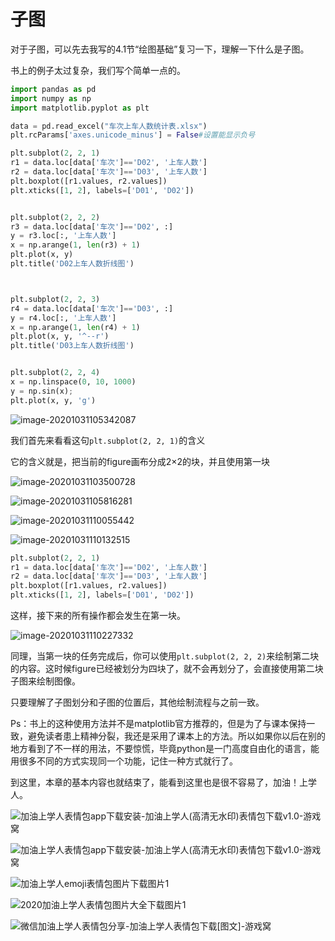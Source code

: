 # 子图

对于子图，可以先去我写的4.1节“绘图基础”复习一下，理解一下什么是子图。

书上的例子太过复杂，我们写个简单一点的。

```python
import pandas as pd
import numpy as np
import matplotlib.pyplot as plt

data = pd.read_excel("车次上车人数统计表.xlsx")
plt.rcParams['axes.unicode_minus'] = False#设置能显示负号

plt.subplot(2, 2, 1)
r1 = data.loc[data['车次']=='D02', '上车人数']
r2 = data.loc[data['车次']=='D03', '上车人数']
plt.boxplot([r1.values, r2.values])
plt.xticks([1, 2], labels=['D01', 'D02'])


plt.subplot(2, 2, 2)
r3 = data.loc[data['车次']=='D02', :]
y = r3.loc[:, '上车人数']
x = np.arange(1, len(r3) + 1)
plt.plot(x, y)
plt.title('D02上车人数折线图')



plt.subplot(2, 2, 3)
r4 = data.loc[data['车次']=='D03', :]
y = r4.loc[:, '上车人数']
x = np.arange(1, len(r4) + 1)
plt.plot(x, y, '^--r')
plt.title('D03上车人数折线图')


plt.subplot(2, 2, 4)
x = np.linspace(0, 10, 1000)
y = np.sin(x);
plt.plot(x, y, 'g')

```

![image-20201031105342087](子图.assets/image-20201031105342087.png)



我们首先来看看这句`plt.subplot(2, 2, 1)`的含义

它的含义就是，把当前的figure画布分成2×2的块，并且使用第一块

![image-20201031103500728](子图.assets/image-20201031103500728.png)

![image-20201031105816281](子图.assets/image-20201031105816281.png)

![image-20201031110055442](子图.assets/image-20201031110055442.png)

![image-20201031110132515](子图.assets/image-20201031110132515.png)

```python
plt.subplot(2, 2, 1)
r1 = data.loc[data['车次']=='D02', '上车人数']
r2 = data.loc[data['车次']=='D03', '上车人数']
plt.boxplot([r1.values, r2.values])
plt.xticks([1, 2], labels=['D01', 'D02'])
```

这样，接下来的所有操作都会发生在第一块。

![image-20201031110227332](子图.assets/image-20201031110227332.png)

同理，当第一块的任务完成后，你可以使用`plt.subplot(2, 2, 2)`来绘制第二块的内容。这时候figure已经被划分为四块了，就不会再划分了，会直接使用第二块子图来绘制图像。

只要理解了子图划分和子图的位置后，其他绘制流程与之前一致。

Ps：书上的这种使用方法并不是matplotlib官方推荐的，但是为了与课本保持一致，避免读者患上精神分裂，我还是采用了课本上的方法。所以如果你以后在别的地方看到了不一样的用法，不要惊慌，毕竟python是一门高度自由化的语言，能用很多不同的方式实现同一个功能，记住一种方式就行了。



到这里，本章的基本内容也就结束了，能看到这里也是很不容易了，加油！上学人。

![加油上学人表情包app下载安装-加油上学人(高清无水印)表情包下载v1.0-游戏窝](子图.assets/1604023405141198.jpg)

![加油上学人表情包app下载安装-加油上学人(高清无水印)表情包下载v1.0-游戏窝](子图.assets/20201030095939_19166.jpg)

![加油上学人emoji表情包图片下载图片1](子图.assets/2020102914223984045.jpg)

![2020加油上学人表情包图片大全下载图片1](子图.assets/2020102915354670070.jpg)

![微信加油上学人表情包分享-加油上学人表情包下载[图文]-游戏窝](子图.assets/20201030093451_20756.jpg)